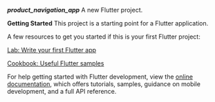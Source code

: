 ***product_navigation_app***
A new Flutter project.

**Getting Started**
This project is a starting point for a Flutter application.

A few resources to get you started if this is your first Flutter project:

[Lab: Write your first Flutter app](https://docs.flutter.dev/get-started/codelab)


[Cookbook: Useful Flutter samples](https://docs.flutter.dev/cookbook)


For help getting started with Flutter development, view the [online documentation]([url](https://docs.flutter.dev/)), which offers tutorials, samples, guidance on mobile development, and a full API reference.
